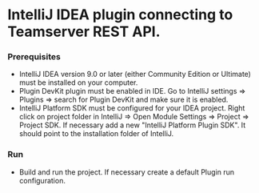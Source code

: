 # IntelliJ IDEA plugin connecting to Teamserver REST API. #

### Prerequisites ###
* IntelliJ IDEA version 9.0 or later (either Community Edition or Ultimate) must be installed on your computer.
* Plugin DevKit plugin must be enabled in IDE. Go to IntelliJ settings => Plugins => search for Plugin DevKit and make sure it is enabled.
* IntelliJ Platform SDK must be configured for your IDEA project. Right click on project folder in IntelliJ => Open Module Settings => Project => Project SDK.
If necessary add a new "IntelliJ Platform Plugin SDK". It should point to the installation folder of IntelliJ.

### Run ###
* Build and run the project. If necessary create a default Plugin run configuration.
